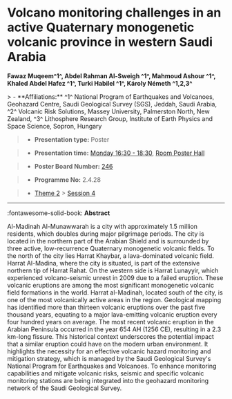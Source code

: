 # Volcano monitoring challenges in an active Quaternary monogenetic volcanic province in western Saudi Arabia

**Fawaz Muqeem^1^, Abdel Rahman Al-Sweigh ^1^, Mahmoud Ashour ^1^, Khaled Abdel Hafez ^1^, Turki Habilel ^1^, Károly Németh ^1,2,3^**

<!-- more -->> - **Affiliations:** ^1^ National Program of Earthquakes and Volcanoes, Geohazard Centre, Saudi Geological Survey (SGS), Jeddah, Saudi Arabia, ^2^ Volcanic Risk Solutions, Massey University, Palmerston North, New Zealand, ^3^ Lithosphere Research Group, Institute of Earth Physics and Space Science, Sopron, Hungary 

> - **Presentation type:** Poster

> - **Presentation time:** [Monday 16:30 - 18:30](../sessions_comparison.md#__tabbed_1_6), [Room Poster Hall](../maps_venue.md#__tabbed_1_1)

> - **Poster Board Number:** [246](../map_poster_boards.md#monday)

> - **Programme No:** 2.4.28

> - [Theme 2](../theme2.md) > [Session 4](../sessions/session-2-4.md)

--- 

:fontawesome-solid-book: **Abstract**

Al-Madinah Al-Munawwarah is a city with approximately 1.5 million residents, which doubles during major pilgrimage periods. The city is located in the northern part of the Arabian Shield and is surrounded by three active, low-recurrence Quaternary monogenetic volcanic fields. To the north of the city lies Harrat Khaybar, a lava-dominated volcanic field. Harrat Al-Madina, where the city is situated, is part of the extensive northern tip of Harrat Rahat. On the western side is Harrat Lunayyir, which experienced volcano-seismic unrest in 2009 due to a failed eruption. These volcanic eruptions are among the most significant monogenetic volcanic field formations in the world. Harrat al-Madinah, located south of the city, is one of the most volcanically active areas in the region. Geological mapping has identified more than thirteen volcanic eruptions over the past five thousand years, equating to a major lava-emitting volcanic eruption every four hundred years on average. The most recent volcanic eruption in the Arabian Peninsula occurred in the year 654 AH (1256 CE), resulting in a 2.3 km-long fissure. This historical context underscores the potential impact that a similar eruption could have on the modern urban environment. It highlights the necessity for an effective volcanic hazard monitoring and mitigation strategy, which is managed by the Saudi Geological Survey's National Program for Earthquakes and Volcanoes. To enhance monitoring capabilities and mitigate volcanic risks, seismic and specific volcanic monitoring stations are being integrated into the geohazard monitoring network of the Saudi Geological Survey.

